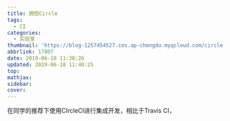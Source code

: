 ```yaml
---
title: 拥抱Circle
tags:
  - CI
categories:
  - 实验室
thumbnail: 'https://blog-1257454527.cos.ap-chengdu.myqcloud.com/circle.png'
abbrlink: 17807
date: 2019-06-18 11:38:26
updated: 2019-06-18 11:40:25
top:
mathjax:
sidebar:
cover:
---
```

在同学的推荐下使用CIrcleCI进行集成开发，相比于Travis CI，